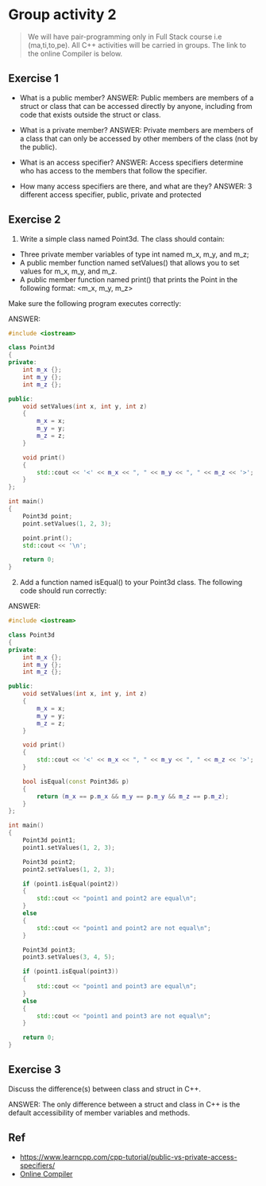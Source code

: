 # Group activity 2

> We will have pair-programming only in Full Stack course i.e (ma,ti,to,pe). All C++ activities will be carried in groups. The link to the online Compiler is below.

## Exercise 1

- What is a public member?
ANSWER:
Public members are members of a struct or class that can be accessed directly by anyone, including from code that exists outside the struct or class.

- What is a private member?
ANSWER:
Private members are members of a class that can only be accessed by other members of the class (not by the public).

- What is an access specifier?
ANSWER:
Access specifiers determine who has access to the members that follow the specifier.

- How many access specifiers are there, and what are they?
ANSWER:
3 different access specifier, public, private and protected

## Exercise 2 

1. Write a simple class named Point3d. The class should contain:

- Three private member variables of type int named m_x, m_y, and m_z;
- A public member function named setValues() that allows you to set values for m_x, m_y, and m_z.
- A public member function named print() that prints the Point in the following format: <m_x, m_y, m_z>

Make sure the following program executes correctly:

ANSWER:


```cpp
#include <iostream>

class Point3d
{
private:
    int m_x {};
    int m_y {};
    int m_z {};

public:
	void setValues(int x, int y, int z)
	{
		m_x = x;
		m_y = y;
		m_z = z;
	}

	void print()
	{
		std::cout << '<' << m_x << ", " << m_y << ", " << m_z << '>';
	}
};

int main()
{
    Point3d point;
    point.setValues(1, 2, 3);

    point.print();
    std::cout << '\n';

    return 0;
}
```

2. Add a function named isEqual() to your Point3d class. The following code should run correctly:

ANSWER:

```cpp
#include <iostream>

class Point3d
{
private:
	int m_x {};
	int m_y {};
	int m_z {};

public:
	void setValues(int x, int y, int z)
	{
		m_x = x;
		m_y = y;
		m_z = z;
	}

	void print()
	{
		std::cout << '<' << m_x << ", " << m_y << ", " << m_z << '>';
	}

	bool isEqual(const Point3d& p)
	{
		return (m_x == p.m_x && m_y == p.m_y && m_z == p.m_z);
	}
};

int main()
{
	Point3d point1;
	point1.setValues(1, 2, 3);

	Point3d point2;
	point2.setValues(1, 2, 3);

	if (point1.isEqual(point2))
	{
		std::cout << "point1 and point2 are equal\n";
	}
	else
	{
		std::cout << "point1 and point2 are not equal\n";
	}

	Point3d point3;
	point3.setValues(3, 4, 5);

	if (point1.isEqual(point3))
	{
		std::cout << "point1 and point3 are equal\n";
	}
	else
	{
		std::cout << "point1 and point3 are not equal\n";
	}

	return 0;
}
```

## Exercise 3 
Discuss the difference(s) between class and struct in C++.

ANSWER:
The only difference between a struct and class in C++ is the default accessibility of member variables and methods.

## Ref
- https://www.learncpp.com/cpp-tutorial/public-vs-private-access-specifiers/
- [Online Compiler](https://cpp.sh/)
